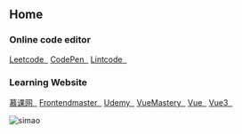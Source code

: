 ## Home

### Online code editor
<a href="https://leetcode.com/problemset/all/" target="_blank">Leetcode&nbsp;&nbsp;</a>
<a href="https://codepen.io/" target="_blank">CodePen&nbsp;&nbsp;</a>
<a href="https://www.lintcode.com/problem/" target="_blank">Lintcode&nbsp;&nbsp;</a>

### Learning Website

<a href="https://www.imooc.com/" target="_blank">慕课网&nbsp;&nbsp;</a>
<a href="https://frontendmasters.com/dashboard/" target="_blank">Frontendmaster&nbsp;&nbsp;</a>
<a href="https://www.udemy.com/" target="_blank">Udemy&nbsp;&nbsp;</a>
<a href="https://www.vuemastery.com/courses/" target="_blank">VueMastery&nbsp;&nbsp;</a>
<a href="https://vuejs.org/v2/guide/" target="_blank">Vue&nbsp;&nbsp;</a>
<a href="https://vue-composition-api-rfc.netlify.com/" target="_blank">Vue3&nbsp;&nbsp;</a>

![simao](~@home/img/simao.jpg)
